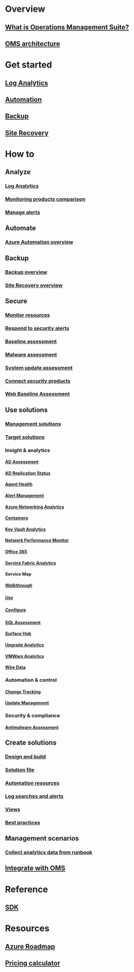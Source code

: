 # Overview
## [What is Operations Management Suite?](operations-management-suite-overview.md)
## [OMS architecture](operations-management-suite-architecture.md)

# Get started
## [Log Analytics](../log-analytics/log-analytics-get-started.md)
## [Automation](../automation/automation-offering-get-started.md)
## [Backup](../backup/backup-introduction-to-azure-backup.md)
## [Site Recovery](../site-recovery/site-recovery-overview.md)


# How to

## Analyze
### [Log Analytics](../log-analytics/log-analytics-overview.md?toc=%2fazure%2foperations-management-suite%2ftoc.json)
### [Monitoring products comparison](operations-management-suite-monitoring-product-comparison.md)
### [Manage alerts](operations-management-suite-monitoring-alerts.md)
## Automate
### [Azure Automation overview](../automation/automation-intro.md?toc=%2fazure%2foperations-management-suite%2ftoc.json)

## Backup
### [Backup overview](../backup/backup-introduction-to-azure-backup.md?toc=%2fazure%2foperations-management-suite%2ftoc.json)
### [Site Recovery overview](../site-recovery/site-recovery-overview.md?toc=%2fazure%2foperations-management-suite%2ftoc.json)

## Secure
### [Monitor resources](oms-security-monitoring-resources.md)
### [Respond to security alerts](oms-security-responding-alerts.md)
### [Baseline assessment](oms-security-baseline.md)
### [Malware assessment](../log-analytics/log-analytics-malware.md?toc=%2fazure%2foperations-management-suite%2ftoc.json)
### [System update assessment](../log-analytics/log-analytics-system-update.md?toc=%2fazure%2foperations-management-suite%2ftoc.json)
### [Connect security products](oms-security-connect-products.md)
### [Web Baseline Assessment](oms-security-web-baseline-assessment.md)

## Use solutions
### [Management solutions](operations-management-suite-solutions.md)
### [Target solutions](operations-management-suite-solution-targeting.md)
### Insight & analytics
#### [AD Assessment](../log-analytics/log-analytics-ad-assessment.md?toc=%2fazure%2foperations-management-suite%2ftoc.json)
#### [AD Replication Status](../log-analytics/log-analytics-ad-replication-status.md?toc=%2fazure%2foperations-management-suite%2ftoc.json)
#### [Agent Health](oms-solution-agenthealth.md)
#### [Alert Management](../log-analytics/log-analytics-solution-alert-management.md?toc=%2fazure%2foperations-management-suite%2ftoc.json)
#### [Azure Networking Analytics](../log-analytics/log-analytics-azure-networking-analytics.md?toc=%2fazure%2foperations-management-suite%2ftoc.json)
#### [Containers](../log-analytics/log-analytics-containers.md?toc=%2fazure%2foperations-management-suite%2ftoc.json)
#### [Key Vault Analytics](../log-analytics/log-analytics-azure-key-vault.md?toc=%2fazure%2foperations-management-suite%2ftoc.json)
#### [Network Performance Monitor](../log-analytics/log-analytics-network-performance-monitor.md?toc=%2fazure%2foperations-management-suite%2ftoc.json)
#### [Office 365](oms-solution-office-365.md)
#### [Service Fabric Analytics](../log-analytics/log-analytics-service-fabric.md?toc=%2fazure%2foperations-management-suite%2ftoc.json)
#### Service Map
##### [Walkthrough](operations-management-suite-walkthrough-servicemap.md)
##### [Use](operations-management-suite-service-map.md)
##### [Configure](operations-management-suite-service-map-configure.md)
#### [SQL Assessment](../log-analytics/log-analytics-sql-assessment.md?toc=%2fazure%2foperations-management-suite%2ftoc.json)
#### [Surface Hub](../log-analytics/log-analytics-surface-hubs.md?toc=%2fazure%2foperations-management-suite%2ftoc.json)
#### [Upgrade Analytics](https://technet.microsoft.com/itpro/windows/deploy/manage-windows-upgrades-with-upgrade-analytics?f=255&MSPPError=-2147217396)
#### [VMWare Analytics](../log-analytics/log-analytics-vmware.md?toc=%2fazure%2foperations-management-suite%2ftoc.json)
#### [Wire Data](../log-analytics/log-analytics-wire-data.md?toc=%2fazure%2foperations-management-suite%2ftoc.json)
### Automation & control
#### [Change Tracking](../log-analytics/log-analytics-change-tracking.md?toc=%2fazure%2foperations-management-suite%2ftoc.json)
#### [Update Management](oms-solution-update-management.md)
### Security & compliance
#### [Antimalware Assessment](../log-analytics/log-analytics-malware.md?toc=%2fazure%2foperations-management-suite%2ftoc.json)

## Create solutions
### [Design and build](operations-management-suite-solutions-creating.md)
### [Solution file](operations-management-suite-solutions-solution-file.md)
### [Automation resources](operations-management-suite-solutions-resources-automation.md)
### [Log searches and alerts](operations-management-suite-solutions-resources-searches-alerts.md)
### [Views](operations-management-suite-solutions-resources-views.md)
### [Best practices](operations-management-suite-solutions-best-practices.md)

## Management scenarios
### [Collect analytics data from runbook](operations-management-suite-runbook-datacollect.md)

## [Integrate with OMS](operations-management-suite-integration.md)

# Reference
## [SDK](operations-management-suite-sdk.md)

# Resources
## [Azure Roadmap](https://azure.microsoft.com/roadmap/)
## [Pricing calculator](https://azure.microsoft.com/pricing/calculator/)
